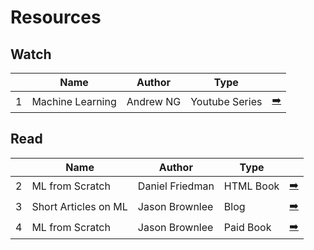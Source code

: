# Resources

## Watch

||Name|Author|Type||
|---|---|---|---|---|
|1|Machine Learning|Andrew NG|Youtube Series|[➡️](https://www.youtube.com/playlist?list=PLLssT5z_DsK-h9vYZkQkYNWcItqhlRJLN)


## Read

||Name|Author|Type||
|---|---|---|---|---|
|2|ML from Scratch|Daniel Friedman|HTML Book|[➡️](https://dafriedman97.github.io/mlbook/content/introduction.html)
|3|Short Articles on ML|Jason Brownlee|Blog|[➡️](https://machinelearningmastery.com/start-here/)
|4|ML from Scratch|Jason Brownlee|Paid Book|[➡️](https://machinelearningmastery.com/master-machine-learning-algorithms/)
